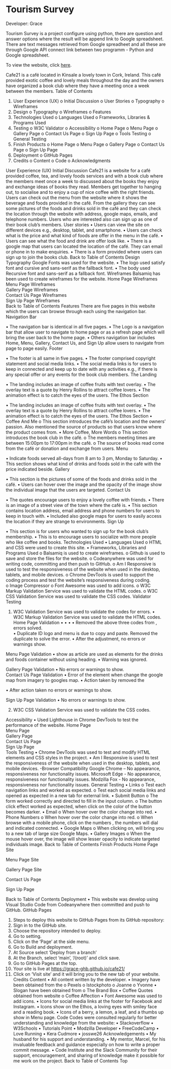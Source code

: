 # Tourism Survey
Developer: Grace

Tourism Survey is a project configure using python, there are question and answer options where the result will be append link to Google spreadsheet. There are text messages retrieved from Google spreadheet and all these are through Google API connect link between two programm - Python and Google spreadsheet. 

To view the website, click [here](https://tourism-survey-02c2e85cb97f.herokuapp.com/).

Cafe21 is a café located in Kinsale a lovely town in Cork, Ireland. This café provided exotic coffee and lovely meals throughout the day and the owners have organized a book club where they have a meeting once a week between the members.
Table of Contents
1.	User Experience (UX)
o	Initial Discussion
o	User Stories
o	Typography
o	Wireframes
2.	Design
o	Typography
o	Wireframes
o	Features
3.	Technologies Used
o	Languages Used
o	Frameworks, Libraries & Programs Used
4.	Testing
o	W3C Validator
o	Accessibility
o	Home Page
o	Menu Page
o	Gallery Page
o	Contact Us Page
o	Sign Up Page
o	Tools Testing
o	General Testing
5.	Finish Products
o	Home Page
o	Menu Page
o	Gallery Page
o	Contact Us Page
o	Sign Up Page
6.	Deployment
o	GitHub Pages
7.	Credits
o	Content
o	Code
o	Acknowledgments
 
User Experience (UX)
Initial Discussion
Cafe21 is a website for a café provided coffee, tea, and lovely foods services and with a book club where the members meet once a week to discussed about the books they enjoy and exchange ideas of books they read. Members get together to hanging out, to socialise and to enjoy a cup of nice coffee with the right friends. Users can check out the menu from the website where it shows the beverage and foods provided in the café. From the gallery they can see some pictures of the foods and drinks sold in the café and they can check the location through the website with address, google maps, emails, and telephone numbers. Users who are interested also can sign up as one of their book club’s members.
User stories
•	Users can view the site on different devices e.g., desktop, tablet, and smartphone.
•	Users can check what is the price and what kind of foods are offer in the menu in the café.
•	Users can see what the food and drink are offer look like.
•	There is a google map that users can located the location of the café. They can email or phone in to make enquiries.
•	There is a form provided where users can sign up to join the books club.
Back to Table of Contents
Design
Typography
Google Fonts was used for the website.
•	The logo used satisfy font and cursive and sans-serif as the fallback font.
•	The body used Recursive font and sans-serif as a fallback font.
Wireframes
Balsamiq has been used to create wireframes for the website.
Home Page Wireframes  
Menu Page Wireframes  
Gallery Page Wireframes  
Contact Us Page Wireframes  
Sign Up Page Wireframes  
Back to Table of Contents
Features
There are five pages in this website which the users can browse through each using the navigation bar.
Navigation Bar
 
•	The navigation bar is identical in all five pages.
•	The Logo is a navigation bar that allow user to navigate to home page or as a refresh page which will bring the user back to the home page.
•	Others navigation bar includes Home, Menu, Gallery, Contact Us, and Sign Up allow users to navigate from page to page easily.
Footer
 
•	The footer is all same in five pages.
•	The footer comprised copyright statement and social media links.
•	The social media links is for users to keep in connected and keep up to date with any activities e.g., if there is any special offer or any events for the book club members.
The Landing
 
•	The landing includes an image of coffee fruits with text overlay.
•	The overlay text is a quote by Henry Rollins to attract coffee lovers.
•	The animation effect is to catch the eyes of the users.
The Ethos Section
 
•	The landing includes an image of coffee fruits with text overlay.
•	The overlay text is a quote by Henry Rollins to attract coffee lovers.
•	The animation effect is to catch the eyes of the users. The Ethos Section
•	Coffee And Me
o	This section introduces the café’s location and the owners’ passion. Also mentioned the source of products so that users know where the product comes from.
•	More Coffee, More Words
o	This section introduces the book club in the café.
o	The members meeting times are between 15:00pm to 17:00pm in the café.
o	The source of books read come from the café or donation and exchange from users.
Menu
 
•	Indicate foods served all-days from 8 am to 3 pm, Monday to Saturday.
•	This section shows what kind of drinks and foods sold in the café with the price indicated beside.
Gallery
 
•	This section is the pictures of some of the foods and drinks sold in the café.
•	Users can hover over the image and the opacity of the image show the individual image that the users are targeted.
Contact Us
 
•	The quotes encourage users to enjoy a lovely coffee with friends.
•	There is an image of a street view of the town where the café is.
•	This section contains location address, email address and phone numbers for users to keep in touch with.
•	Included also google maps for users to easily access the location if they are strange to environments.
Sign Up
 
•	This section is for users who wanted to sign up for the book club’s membership.
•	This is to encourage users to socialize with more people who like coffee and books.
Technologies Used
•	Languages Used
o	HTML and CSS were used to create this site.
•	Frameworks, Libraries and Programs Used
o	Balsamiq is used to create wireframes.
o	Github is used to save and store the files for the website.
o	Codeanywhere was used for writing code, committing and then push to GitHub.
o	Am I Responsive is used to test the responsiveness of the website when used in the desktop, tablets, and mobile devices.
o	Chrome DevTools is used to support the coding process and test the website’s responsiveness during coding.  
o	Image Compressor
o	Font Awesome was used to add icons.
o	W3C Markup Validation Service was used to validate the HTML codes.
o	W3C CSS Validation Service was used to validate the CSS codes.
Validator Testing
1.	W3C Validation Service was used to validate the codes for errors.
•	W3C Markup Validation Service was used to validate the HTML codes.
Home Page Validation
•	<meta http-equiv="cache-control" content="no-cache">
•	<meta http-equiv="expires" content="0">
•	<meta http-equiv="pregma" content="no-cache">
•	Removed the above three codes from <head>, errors solved.  
•	Duplicate ID logo and menu is due to copy and paste. Removed the duplicate to solve the error.
•	After the adjustment, no errors or warnings show.
 
Menu Page Validation
•	show as article are used as elements for the drinks and foods container without using heading.
•	Warning was ignored.
 
Gallery Page Validation
•	No errors or warnings to show.  
Contact Us Page Validation
•	Error of the <a>element when change the google map from imagery to googles map.
•	Action taken by removed the <a>
 
•	After action taken no errors or warnings to show.
 
Sign Up Page Validation
•	No errors or warnings to show.
 
2.	W3C CSS Validation Service was used to validate the CSS codes.
 
Accessibility
•	Used Lighthouse in Chrome DevTools to test the performance of the website.
Home Page  
Menu Page  
Gallery Page  
Contact Us Page  
Sign Up Page  
Tools Testing
•	Chrome DevTools was used to test and modify HTML elements and CSS styles in the project.
•	Am I Responsive is used to test the responsiveness of the website when used in the desktop, tablets, and mobile devices. -Browser Compatibility Google Chrome – No appearance, responsiveness nor functionality issues. Microsoft Edge - No appearance, responsiveness nor functionality issues. Modzilla Fox - No appearance, responsiveness nor functionality issues.
General Testing
•	Links
o	Test each navigation links and worked as expected.
o	Test each social media links and opened as expected in a new tab for external link.
•	Submit Button
o	The form worked correctly and directed to fill in the input column.
o	The button click effect worked as expected, when click on the color of the button becomes darker.
•	Email
o	When hover over the color change into red.
•	Phone Numbers
o	When hover over the color change into red.
o	When browse with a mobile phone, click on the numbers , the numbers will dial and indicated connected.
•	Google Maps
o	When clicking on, will bring you to a new tab of large size Google Maps.
•	Gallery Images
o	When the mouse hover over, the image will show lesser opacity to indicate targeted individuals image.
Back to Table of Contents
Finish Products
Home Page Site
 
Menu Page Site
 
Gallery Page Site
 
Contact Us Page
 
Sign Up Page
 
Back to Table of Contents
Deployment
•	This website was develop using Visual Studio Code from Codeanywhere then committed and push to GitHub.
GitHub Pages
1.	Steps to deploy this website to GitHub Pages from its GitHub repository:
2.	Sign in to the GitHub site.
3.	Choose the repository intended to deploy.
4.	Go to setting.
5.	Click on the ‘Page’ at the side menu.
6.	Go to Build and deployment.
7.	At Source select ‘Deploy from a branch’
8.	At the Branch, select ‘main’, ‘/(root)’ and click save.
9.	Go to GitHub Pages at the top.
10.	Your site is live at https://grace-ghb.github.io/cafe21/
11.	Click on ‘Visit site’ and it will bring you to the new tab of your website.
Credits
Content
•	All content written by the developer.
•	Imagery have been obtained from the
o	Pexels
o	Istockphoto
o	Joanne
o	Yvonne
•	Slogan have been obtained from
o	The Brand Box
•	Coffee Quotes obtained from website
o	Coffee Affection
•	Font Awesome was used to add icons.
•	Icons for social media links at the footer for Facebook and Instagram.
•	Icons show on the Ethos, a loving eyes with smiley face and a reading book.
•	Icons of a berry, a lemon, a leaf, and a thumbs up show in Menu page.
Code
Codes were consulted regularly for better understanding and knowledge from the website:
•	Stackoverflow
•	W3Schools
•	Tutorials Point
•	Modzilla Developer
•	FreeCodeCamp
•	Love Running
•	Kera Cudmore
•	josswe26
Acknowledgements
•	My husband for his support and understanding.
•	My mentor, Marcel, for his invaluable feedback and guidance especially on how to write a proper commit message.
•	Code Institute and the Slack Community for their support, encouragement, and sharing of knowledge make it possible for me work on the project.
Back to Table of Contents
Top
